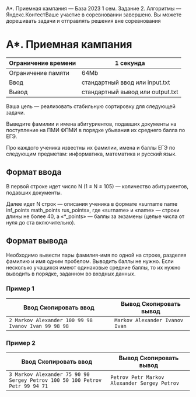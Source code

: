  A\*. Приемная кампания — База 2023 1 сем. Задание 2\. Алгоритмы — Яндекс.КонтестВаше участие в соревновании завершено. Вы можете дорешивать задачи и отправлять решения вне соревнования



A\*. Приемная кампания
======================




| Ограничение времени | 1 секунда |
| --- | --- |
| Ограничение памяти | 64Mb |
| Ввод | стандартный ввод или input.txt |
| Вывод | стандартный вывод или output.txt |





Ваша цель — реализовать стабильную сортировку для следующей задачи.

Выведите фамилии и имена абитуриентов, подавших документы на поступление на ПМИ ФПМИ в порядке убывания их среднего балла
 по ЕГЭ.
 


Про каждого ученика известны их фамилии, имена и баллы ЕГЭ по следующим предметам: информатика, математика и русский язык.



Формат ввода
------------



В первой строке идет число N (1 ≤ N ≤ 105) — количество абитуриентов, подавших документы.
 

Далее идет N строк — описания ученика в формате «surname name inf\_points math\_points rus\_points», где «surname» и «name» — строки длины не более 40, а «\*\_points» — баллы за экзамены (целые числа от нуля до ста включительно).
 



Формат вывода
-------------



Необходимо вывести пары фамилия\-имя по одной на строке, разделяя фамилию и имя одним пробелом. Выводить баллы не нужно. Если
 несколько учащихся имеют одинаковые средние баллы, то их нужно выводить в порядке, заданном во входных данных.
 


### Пример 1




| Ввод Скопировать ввод | Вывод Скопировать вывод |
| --- | --- |
| ``` 2 Markov Alexander 100 99 98 Ivanov Ivan 99 98 98  ``` | ``` Markov Alexander Ivanov Ivan  ``` |


### Пример 2




| Ввод Скопировать ввод | Вывод Скопировать вывод |
| --- | --- |
| ``` 3 Markov Alexander 75 90 90 Sergey Petrov 100 50 100 Petrov Petr 99 94 71  ``` | ``` Petrov Petr Markov Alexander Sergey Petrov  ``` |



